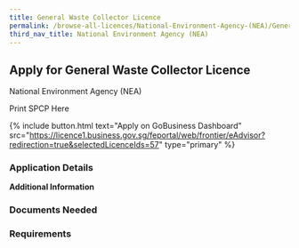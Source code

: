 ```yaml
---
title: General Waste Collector Licence
permalink: /browse-all-licences/National-Environment-Agency-(NEA)/General-Waste-Collector-Licence
third_nav_title: National Environment Agency (NEA)
---
```


## Apply for General Waste Collector Licence

National Environment Agency (NEA)

Print SPCP Here


{% include button.html text="Apply on GoBusiness Dashboard" src="https://licence1.business.gov.sg/feportal/web/frontier/eAdvisor?redirection=true&selectedLicenceIds=57" type="primary" %}

### Application Details

**Additional Information**

### Documents Needed

### Requirements

